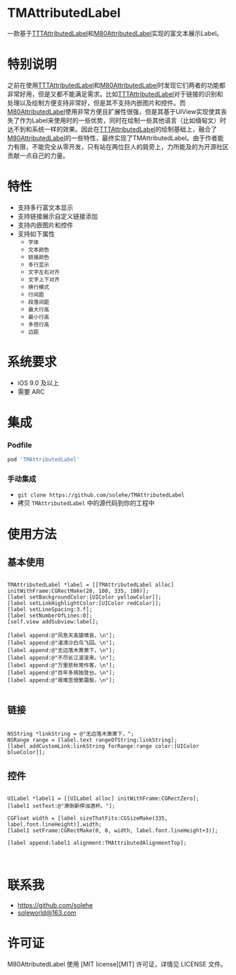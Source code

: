 TMAttributedLabel
==================


一款基于<a href="https://github.com/TTTAttributedLabel/TTTAttributedLabel">TTTAttributedLabel</a>和<a href="https://github.com/xiangwangfeng/M80AttributedLabel">M80AttributedLabel</a>实现的富文本展示Label。

# 特别说明
之前在使用<a href="https://github.com/TTTAttributedLabel/TTTAttributedLabel">TTTAttributedLabel</a>和<a href="https://github.com/xiangwangfeng/M80AttributedLabel">M80AttributedLabel</a>时发现它们两者的功能都非常好用，但是又都不能满足需求。比如<a href="https://github.com/TTTAttributedLabel/TTTAttributedLabel">TTTAttributedLabel</a>对于链接的识别和处理以及绘制方便支持非常好，但是其不支持内嵌图片和控件。而<a href="https://github.com/xiangwangfeng/M80AttributedLabel">M80AttributedLabel</a>使用非常方便且扩展性很强，但是其基于UIView实现使其丧失了作为Label来使用时的一些优势，同时在绘制一些其他语言（比如缅甸文）时达不到和系统一样的效果。因此在<a href="https://github.com/TTTAttributedLabel/TTTAttributedLabel">TTTAttributedLabel</a>的绘制基础上，融合了<a href="https://github.com/xiangwangfeng/M80AttributedLabel">M80AttributedLabel</a>的一些特性，最终实现了TMAttributedLabel。由于作者能力有限，不能完全从零开发，只有站在两位巨人的肩旁上，力所能及的为开源社区贡献一点自己的力量。

# 特性
* 支持多行富文本显示
* 支持链接展示自定义链接添加
* 支持内嵌图片和控件
* 支持如下属性
   * `字体`
   * `文本颜色`
   * `链接颜色`
   * `多行显示` 
   * `文字左右对齐`
   * `文字上下对齐`
   * `换行模式`
   * `行间距`
   * `段落间距`
   * `最大行高`
   * `最小行高`
   * `多倍行高`
   * `边距`
    

# 系统要求
* iOS 9.0 及以上
* 需要 ARC

# 集成

### Podfile

```ruby
pod 'TMAttributedLabel'
```

### 手动集成

* `git clone https://github.com/solehe/TMAttributedLabel`
* 拷贝 `TMAttributedLabel` 中的源代码到你的工程中


# 使用方法

## 基本使用

```objc

TMAttributedLabel *label = [[TMAttributedLabel alloc] initWithFrame:CGRectMake(20, 100, 335, 180)];
[label setBackgroundColor:[UIColor yellowColor]];
[label setLinkHighlightColor:[UIColor redColor]];
[label setLineSpacing:3.f];
[label setNumberOfLines:0];
[self.view addSubview:label];

[label append:@"风急天高猿啸哀，\n"];
[label append:@"渚清沙白鸟飞回。\n"];
[label append:@"无边落木萧萧下，\n"];
[label append:@"不尽长江滚滚来。\n"];
[label append:@"万里悲秋常作客，\n"];
[label append:@"百年多病独登台。\n"];
[label append:@"艰难苦恨繁霜鬓，\n"];
   
```

## 链接

```objc

NSString *linkString = @"无边落木萧萧下，";
NSRange range = [label.text rangeOfString:linkString];
[label addCustomLink:linkString forRange:range color:[UIColor blueColor]];

```


## 控件

```objc

UILabel *label1 = [[UILabel alloc] initWithFrame:CGRectZero];
[label1 setText:@"潦倒新停浊酒杯。"];

CGFloat width = [label sizeThatFits:CGSizeMake(335, label.font.lineHeight)].width;
[label1 setFrame:CGRectMake(0, 0, width, label.font.lineHeight+3)];

[label append:label1 alignment:TMAttributedAlignmentTop];
    
    
```

# 联系我
* https://github.com/solehe
* soleworld@163.com


# 许可证

M80AttributedLabel 使用 [MIT license][MIT] 许可证，详情见 LICENSE 文件。
